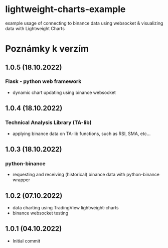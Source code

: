 # lightweight-charts-example
example usage of connecting to binance data using websocket &amp; visualizing data with Lightweight Charts

# Poznámky k verzím

## **1.0.5 (18.10.2022)**
### Flask - python web framework
- dynamic chart updating using binance websocket

## **1.0.4 (18.10.2022)**
### Technical Analysis Library (TA-lib)
- applying binance data on TA-lib functions, such as RSI, SMA, etc...

## **1.0.3 (18.10.2022)**
### python-binance
- requesting and receiving (historical) binance data with python-binance wrapper

## **1.0.2 (07.10.2022)**
- data charting using TradingView lightweight-charts
- binance websocket testing

## **1.0.1 (04.10.2022)**
- Initial commit